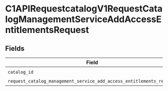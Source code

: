 # C1APIRequestcatalogV1RequestCatalogManagementServiceAddAccessEntitlementsRequest


## Fields

| Field                                                                                                                                                              | Type                                                                                                                                                               | Required                                                                                                                                                           | Description                                                                                                                                                        |
| ------------------------------------------------------------------------------------------------------------------------------------------------------------------ | ------------------------------------------------------------------------------------------------------------------------------------------------------------------ | ------------------------------------------------------------------------------------------------------------------------------------------------------------------ | ------------------------------------------------------------------------------------------------------------------------------------------------------------------ |
| `catalog_id`                                                                                                                                                       | *str*                                                                                                                                                              | :heavy_check_mark:                                                                                                                                                 | N/A                                                                                                                                                                |
| `request_catalog_management_service_add_access_entitlements_request`                                                                                               | [Optional[shared.RequestCatalogManagementServiceAddAccessEntitlementsRequest]](../../models/shared/requestcatalogmanagementserviceaddaccessentitlementsrequest.md) | :heavy_minus_sign:                                                                                                                                                 | N/A                                                                                                                                                                |